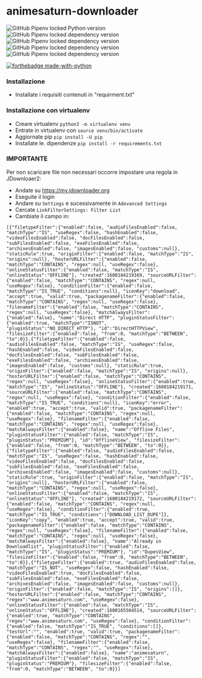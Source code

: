 # animesaturn-downloader
![GitHub Pipenv locked Python version](https://img.shields.io/github/pipenv/locked/python-version/Catta1997/animesaturn-downloader)
![GitHub Pipenv locked dependency version](https://img.shields.io/github/pipenv/locked/dependency-version/Catta1997/animesaturn-downloader/requests?color=yellow) 
![GitHub Pipenv locked dependency version](https://img.shields.io/github/pipenv/locked/dependency-version/Catta1997/animesaturn-downloader/beautifulsoup4?color=yellow)
![GitHub Pipenv locked dependency version](https://img.shields.io/github/pipenv/locked/dependency-version/Catta1997/animesaturn-downloader/psutil?color=yellow)
![GitHub Pipenv locked dependency version](https://img.shields.io/github/pipenv/locked/dependency-version/Catta1997/animesaturn-downloader/tqdm?color=yellow)

[![forthebadge made-with-python](http://ForTheBadge.com/images/badges/made-with-python.svg)](https://www.python.org/)   
### Installazione
  - Installate i requisiti contenuti in "requirment.txt"
### Installazione con virtualenv
- Creare virtualenv `python3 -m virtualenv venv`
- Entrate in virtualenv con `source venv/bin/activate`
- Aggiornate pip `pip install -U pip`
- Installate le. dipendenze `pip install -r requirements.txt`
### IMPORTANTE
Per non scaricare file non necessari occorre impostare una regola in JDownloaer2:
- Andate su https://my.jdownloader.org
- Eseguite il login
- Andare su `Settings` e sucessivamente in `Adevanced Settings`
- Cercate `LinkFilterSettings: Filter List`
- Cambiate il campo in:

`[{"filetypeFilter":{"enabled":false, "audioFilesEnabled":false, "matchType":"IS", "useRegex":false, "hashEnabled":false, "videoFilesEnabled":false, "docFilesEnabled":false, "subFilesEnabled":false, "exeFilesEnabled":false, "archivesEnabled":false, "imagesEnabled":false, "customs":null}, "staticRule":true, "originFilter":{"enabled":false, "matchType":"IS", "origins":null}, "hosterURLFilter":{"enabled":false, "matchType":"CONTAINS", "regex":null, "useRegex":false}, "onlineStatusFilter":{"enabled":false, "matchType":"IS", "onlineStatus":"OFFLINE"}, "created":1600184219169, "sourceURLFilter":{"enabled":false, "matchType":"CONTAINS", "regex":null, "useRegex":false}, "conditionFilter":{"enabled":false, "matchType":"IS_TRUE", "conditions":null}, "iconKey":"download", "accept":true, "valid":true, "packagenameFilter":{"enabled":false, "matchType":"CONTAINS", "regex":null, "useRegex":false}, "filenameFilter":{"enabled":false, "matchType":"CONTAINS", "regex":null, "useRegex":false}, "matchAlwaysFilter":{"enabled":false}, "name":"Direct HTTP", "pluginStatusFilter":{"enabled":true, "matchType":"ISNOT", "pluginStatus":"NO_DIRECT_HTTP"}, "id":"DirectHTTPView", "filesizeFilter":{"enabled":false, "from":0, "matchType":"BETWEEN", "to":0}},{"filetypeFilter":{"enabled":false, "audioFilesEnabled":false, "matchType":"IS", "useRegex":false, "hashEnabled":false, "videoFilesEnabled":false, "docFilesEnabled":false, "subFilesEnabled":false, "exeFilesEnabled":false, "archivesEnabled":false, "imagesEnabled":false, "customs":null}, "staticRule":true, "originFilter":{"enabled":false, "matchType":"IS", "origins":null}, "hosterURLFilter":{"enabled":false, "matchType":"CONTAINS", "regex":null, "useRegex":false}, "onlineStatusFilter":{"enabled":true, "matchType":"IS", "onlineStatus":"OFFLINE"}, "created":1600184219171, "sourceURLFilter":{"enabled":false, "matchType":"CONTAINS", "regex":null, "useRegex":false}, "conditionFilter":{"enabled":false, "matchType":"IS_TRUE", "conditions":null}, "iconKey":"error", "enabled":true, "accept":true, "valid":true, "packagenameFilter":{"enabled":false, "matchType":"CONTAINS", "regex":null, "useRegex":false}, "filenameFilter":{"enabled":false, "matchType":"CONTAINS", "regex":null, "useRegex":false}, "matchAlwaysFilter":{"enabled":false}, "name":"Offline Files", "pluginStatusFilter":{"enabled":false, "matchType":"IS", "pluginStatus":"PREMIUM"}, "id":"OfflineView", "filesizeFilter":{"enabled":false, "from":0, "matchType":"BETWEEN", "to":0}},{"filetypeFilter":{"enabled":false, "audioFilesEnabled":false, "matchType":"IS", "useRegex":false, "hashEnabled":false, "videoFilesEnabled":false, "docFilesEnabled":false, "subFilesEnabled":false, "exeFilesEnabled":false, "archivesEnabled":false, "imagesEnabled":false, "customs":null}, "staticRule":true, "originFilter":{"enabled":false, "matchType":"IS", "origins":null}, "hosterURLFilter":{"enabled":false, "matchType":"CONTAINS", "regex":null, "useRegex":false}, "onlineStatusFilter":{"enabled":false, "matchType":"IS", "onlineStatus":"OFFLINE"}, "created":1600184219172, "sourceURLFilter":{"enabled":false, "matchType":"CONTAINS", "regex":null, "useRegex":false}, "conditionFilter":{"enabled":true, "matchType":"IS_TRUE", "conditions":["DOWNLOAD_LIST_DUPE"]}, "iconKey":"copy", "enabled":true, "accept":true, "valid":true, "packagenameFilter":{"enabled":false, "matchType":"CONTAINS", "regex":null, "useRegex":false}, "filenameFilter":{"enabled":false, "matchType":"CONTAINS", "regex":null, "useRegex":false}, "matchAlwaysFilter":{"enabled":false}, "name":"Already in Downloadlist", "pluginStatusFilter":{"enabled":false, "matchType":"IS", "pluginStatus":"PREMIUM"}, "id":"DupesView", "filesizeFilter":{"enabled":false, "from":0, "matchType":"BETWEEN", "to":0}},{"filetypeFilter":{"enabled":true, "audioFilesEnabled":false, "matchType":"IS_NOT", "useRegex":false, "hashEnabled":false, "videoFilesEnabled":true, "docFilesEnabled":false, "subFilesEnabled":false, "exeFilesEnabled":false, "archivesEnabled":false, "imagesEnabled":false, "customs":null}, "originFilter":{"enabled":false, "matchType":"IS", "origins":[]}, "hosterURLFilter":{"enabled":false, "matchType":"CONTAINS", "regex":"www.animesaturn.com", "useRegex":false}, "onlineStatusFilter":{"enabled":false, "matchType":"IS", "onlineStatus":"OFFLINE"}, "created":1600165564514, "sourceURLFilter":{"enabled":true, "matchType":"CONTAINS", "regex":"www.animesaturn.com", "useRegex":false}, "conditionFilter":{"enabled":false, "matchType":"IS_TRUE", "conditions":[]}, "testUrl":"", "enabled":true, "valid":true, "packagenameFilter":{"enabled":false, "matchType":"CONTAINS", "regex":"", "useRegex":false}, "filenameFilter":{"enabled":false, "matchType":"CONTAINS", "regex":"", "useRegex":false}, "matchAlwaysFilter":{"enabled":false}, "name":"animesaturn", "pluginStatusFilter":{"enabled":false, "matchType":"IS", "pluginStatus":"PREMIUM"}, "filesizeFilter":{"enabled":false, "from":0, "matchType":"BETWEEN", "to":0}}]`
